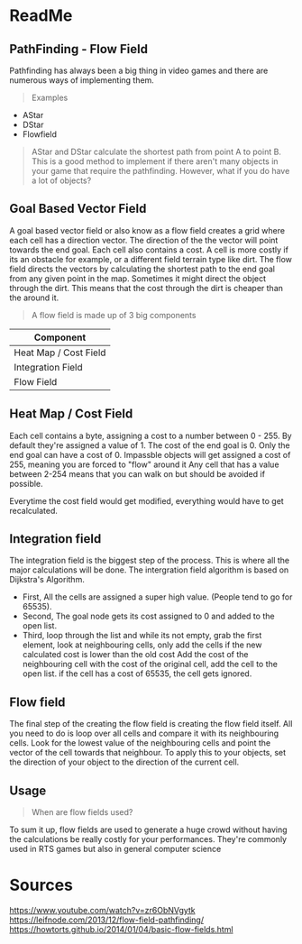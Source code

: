 # ReadMe
## PathFinding - Flow Field
Pathfinding has always been a big thing in video games and there are numerous ways of implementing them.
> Examples
 - AStar
 - DStar
 - Flowfield
 
> AStar and DStar calculate the shortest path from point A to point B.
This is a good method to implement if there aren't many objects in your game that require the pathfinding.
However, what if you do have a lot of objects?
 
## Goal Based Vector Field
A goal based vector field or also know as a flow field creates a grid where each cell has a direction vector.
The direction of the the vector will point towards the end goal.
Each cell also contains a cost. A cell is more costly if its an obstacle for example, or a different field terrain type like dirt.
The flow field directs the vectors by calculating the shortest path to the end goal from any given point in the map.
Sometimes it might direct the object through the dirt. 
This means that the cost through the dirt is cheaper than the around it.

 > A flow field is made up of 3 big components
 
| Component |
| ------ |
| Heat Map / Cost Field |
| Integration Field | 
| Flow Field |
 ## Heat Map / Cost Field
Each cell contains a byte, assigning a cost to a number between 0 - 255. By default they're assigned a value of 1.
The cost of the end goal is 0. Only the end goal can have a cost of 0.
Impassble objects will get assigned a cost of 255, meaning you are forced to "flow" around it 
Any cell that has a value between 2-254 means that you can walk on but should be avoided if possible.

Everytime the cost field would get modified, everything would have to get recalculated.

 ## Integration field
 The integration field is the biggest step of the process. This is where all the major calculations will be done.
 The intergration field algorithm is based on Dijkstra's Algorithm.
- First, All the cells are assigned a super high value. (People tend to go for 65535).
-  Second, The goal node gets its cost assigned to 0 and added to the open list.
-  Third, loop through the list and while its not empty, grab the first element, look at neighbouring cells,
   only add the cells if the new calculated cost is lower than the old cost
   Add the cost of the neighbouring cell with the cost of the original cell, add the cell to the open list.
   if the cell has a cost of 65535, the cell gets ignored.

 ## Flow field
 The final step of the creating the flow field is creating the flow field itself.
 All you need to do is loop over all cells and compare it with its neighbouring cells.
 Look for the lowest value of the neighbouring cells and point the vector of the cell towards that neighbour.
 To apply this to your objects, set the direction of your object to the direction of the current cell.
 
 
 ## Usage
 > When are flow fields used?
 
  To sum it up, flow fields are used to generate a huge crowd without having the calculations be really costly for your performances.
  They're commonly used in RTS games but also in general computer science

# Sources
https://www.youtube.com/watch?v=zr6ObNVgytk
https://leifnode.com/2013/12/flow-field-pathfinding/
https://howtorts.github.io/2014/01/04/basic-flow-fields.html



